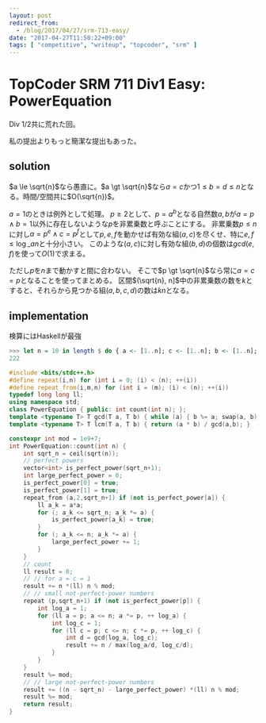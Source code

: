 ```yaml
---
layout: post
redirect_from:
  - /blog/2017/04/27/srm-713-easy/
date: "2017-04-27T11:50:22+09:00"
tags: [ "competitive", "writeup", "topcoder", "srm" ]
---
```


# TopCoder SRM 711 Div1 Easy: PowerEquation

Div 1/2共に荒れた回。

私の提出よりもっと簡潔な提出もあった。

## solution

$a \le \sqrt{n}$なら愚直に。$a \gt \sqrt{n}$なら$a = c$かつ$1 \le b = d \le n$となる。時間/空間共に$O(\sqrt{n})$。

$a = 1$のときは例外として処理。
$p \ge 2$として、$p = a^b$となる自然数$a, b$が$a = p \land b = 1$以外に存在しないような$p$を非累乗数と呼ぶことにする。
非累乗数$p \le n$に対し$a = p^e \land c = p^f$として$p, e, f$を動かせば有効な組$(a, c)$を尽くせ、特に$e, f \le \log\_a{n}$と十分小さい。
このような$(a, c)$に対し有効な組$(b, d)$の個数は$gcd(e, f)$を使って$O(1)$で求まる。

ただし$p$を$n$まで動かすと間に合わない。
そこで$p \gt \sqrt{n}$なら常に$a = c = p$となることを使ってまとめる。
区間$(\sqrt{n}, n]$中の非累乗数の数を$k$とすると、それらから見つかる組$(a, b, c, d)$の数は$kn$となる。


## implementation

検算にはHaskellが最強

``` haskell
>>> let n = 10 in length $ do { a <- [1..n]; c <- [1..n]; b <- [1..n]; d <- [1..n]; guard (a^b == c^d) }
222
```

``` c++
#include <bits/stdc++.h>
#define repeat(i,n) for (int i = 0; (i) < (n); ++(i))
#define repeat_from(i,m,n) for (int i = (m); (i) < (n); ++(i))
typedef long long ll;
using namespace std;
class PowerEquation { public: int count(int n); };
template <typename T> T gcd(T a, T b) { while (a) { b %= a; swap(a, b); } return b; }
template <typename T> T lcm(T a, T b) { return (a * b) / gcd(a,b); }

constexpr int mod = 1e9+7;
int PowerEquation::count(int n) {
    int sqrt_n = ceil(sqrt(n));
    // perfect powers
    vector<int> is_perfect_power(sqrt_n+1);
    int large_perfect_power = 0;
    is_perfect_power[0] = true;
    is_perfect_power[1] = true;
    repeat_from (a,2,sqrt_n+1) if (not is_perfect_power[a]) {
        ll a_k = a*a;
        for (; a_k <= sqrt_n; a_k *= a) {
            is_perfect_power[a_k] = true;
        }
        for (; a_k <= n; a_k *= a) {
            large_perfect_power += 1;
        }
    }
    // count
    ll result = 0;
    // // for a = c = 1
    result += n *(ll) n % mod;
    // // small not-perfect-power numbers
    repeat (p,sqrt_n+1) if (not is_perfect_power[p]) {
        int log_a = 1;
        for (ll a = p; a <= n; a *= p, ++ log_a) {
            int log_c = 1;
            for (ll c = p; c <= n; c *= p, ++ log_c) {
                int d = gcd(log_a, log_c);
                result += n / max(log_a/d, log_c/d);
            }
        }
    }
    result %= mod;
    // // large not-perfect-power numbers
    result += ((n - sqrt_n) - large_perfect_power) *(ll) n % mod;
    result %= mod;
    return result;
}
```
